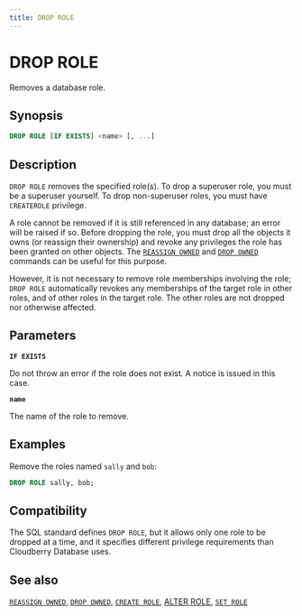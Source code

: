 ```yaml
---
title: DROP ROLE
---
```


# DROP ROLE

Removes a database role.

## Synopsis

```sql
DROP ROLE [IF EXISTS] <name> [, ...]
```

## Description

`DROP ROLE` removes the specified role(s). To drop a superuser role, you must be a superuser yourself. To drop non-superuser roles, you must have `CREATEROLE` privilege.

A role cannot be removed if it is still referenced in any database; an error will be raised if so. Before dropping the role, you must drop all the objects it owns (or reassign their ownership) and revoke any privileges the role has been granted on other objects. The [`REASSIGN OWNED`](https://github.com/cloudberrydb/cloudberrydb-site/blob/cbdb-doc-validation/docs/sql-stmts/sql-stmt-reassign-owned.md) and [`DROP OWNED`](https://github.com/cloudberrydb/cloudberrydb-site/blob/cbdb-doc-validation/docs/sql-stmts/sql-stmt-drop-owned.md) commands can be useful for this purpose.

However, it is not necessary to remove role memberships involving the role; `DROP ROLE` automatically revokes any memberships of the target role in other roles, and of other roles in the target role. The other roles are not dropped nor otherwise affected.

## Parameters

**`IF EXISTS`**

Do not throw an error if the role does not exist. A notice is issued in this case.

**`name`**

The name of the role to remove.

## Examples

Remove the roles named `sally` and `bob`:

```sql
DROP ROLE sally, bob;
```

## Compatibility

The SQL standard defines `DROP ROLE`, but it allows only one role to be dropped at a time, and it specifies different privilege requirements than Cloudberry Database uses.

## See also

[`REASSIGN OWNED`](https://github.com/cloudberrydb/cloudberrydb-site/blob/cbdb-doc-validation/docs/sql-stmts/sql-stmt-reassign-owned.md), [`DROP OWNED`](https://github.com/cloudberrydb/cloudberrydb-site/blob/cbdb-doc-validation/docs/sql-stmts/sql-stmt-drop-owned.md), [`CREATE ROLE`](https://github.com/cloudberrydb/cloudberrydb-site/blob/cbdb-doc-validation/docs/sql-stmts/sql-stmt-create-role.md), [ALTER ROLE](https://github.com/cloudberrydb/cloudberrydb-site/blob/cbdb-doc-validation/docs/sql-stmts/sql-stmt-alter-role.md), [`SET ROLE`](/docs/sql-stmts/sql-stmt-set-role.md)
